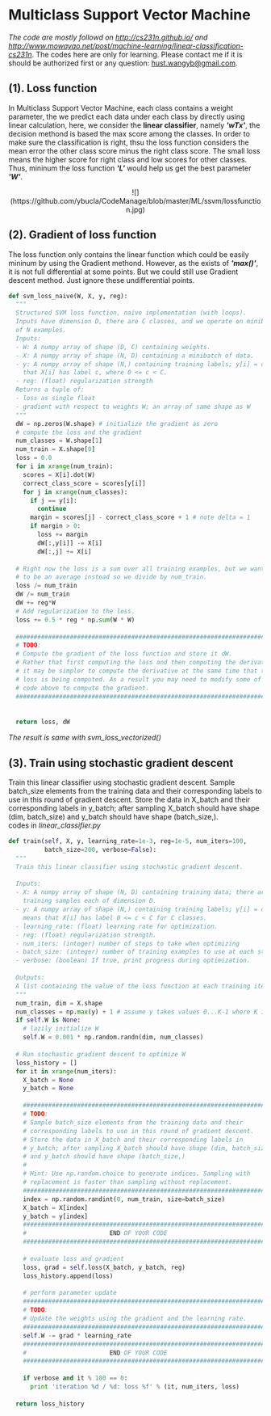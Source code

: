 Multiclass Support Vector Machine
========
*The code are mostly followd on http://cs231n.github.io/ and http://www.mowayao.net/post/machine-learning/linear-classification-cs231n*. The codes here are only for learning. Please contact me if it is should be authorized first or any question: hust.wangyb@gmail.com.

(1). Loss function
------------
In Multiclass Support Vector Machine, each class contains a weight parameter, the we predict each data under each class by directly using linear calculation, here, we consider the **linear classifier**, namely ***'wTx'***, the decision methond is based the max score among the classes. In order to make sure the classification is right, thsu the loss function considers the mean error the other class score minus the right class score. The small loss means the higher score for right class and low scores for other classes. Thus, mininum the loss function ***'L'*** would help us get the best parameter ***'W'***.
<p align="center">![](https://github.com/ybucla/CodeManage/blob/master/ML/ssvm/lossfunction.jpg)<p />

(2). Gradient of loss function
------------
The loss function only contains the linear function which could be easily mininum by using the Gradient methond. However, as the exists of ***'max()'***, it is not full differential at some points. But we could still use Gradient descent method. Just ignore these undifferential points.
```python
def svm_loss_naive(W, X, y, reg):
  """
  Structured SVM loss function, naive implementation (with loops).
  Inputs have dimension D, there are C classes, and we operate on minibatches
  of N examples.
  Inputs:
  - W: A numpy array of shape (D, C) containing weights.
  - X: A numpy array of shape (N, D) containing a minibatch of data.
  - y: A numpy array of shape (N,) containing training labels; y[i] = c means
    that X[i] has label c, where 0 <= c < C.
  - reg: (float) regularization strength
  Returns a tuple of:
  - loss as single float
  - gradient with respect to weights W; an array of same shape as W
  """
  dW = np.zeros(W.shape) # initialize the gradient as zero
  # compute the loss and the gradient
  num_classes = W.shape[1]
  num_train = X.shape[0]
  loss = 0.0
  for i in xrange(num_train):
    scores = X[i].dot(W)
    correct_class_score = scores[y[i]]
    for j in xrange(num_classes):
      if j == y[i]:
        continue
      margin = scores[j] - correct_class_score + 1 # note delta = 1
      if margin > 0:
        loss += margin
        dW[:,y[i]] -= X[i]
        dW[:,j] += X[i]

  # Right now the loss is a sum over all training examples, but we want it
  # to be an average instead so we divide by num_train.
  loss /= num_train
  dW /= num_train
  dW += reg*W
  # Add regularization to the loss.
  loss += 0.5 * reg * np.sum(W * W)

  #############################################################################
  # TODO:                                                                     #
  # Compute the gradient of the loss function and store it dW.                #
  # Rather that first computing the loss and then computing the derivative,   #
  # it may be simpler to compute the derivative at the same time that the     #
  # loss is being computed. As a result you may need to modify some of the    #
  # code above to compute the gradient.                                       #
  #############################################################################


  return loss, dW
```
*The result is same with svm_loss_vectorized()*

(3). Train using stochastic gradient descent
------------
Train this linear classifier using stochastic gradient descent. Sample batch_size elements from the training data and their corresponding labels to use in this round of gradient descent. Store the data in X_batch and their corresponding labels in y_batch; after sampling X_batch should have shape (dim, batch_size) and y_batch should have shape (batch_size,).<br />
codes in *linear_classifier.py*
```python
def train(self, X, y, learning_rate=1e-3, reg=1e-5, num_iters=100,
          batch_size=200, verbose=False):
  """
  Train this linear classifier using stochastic gradient descent.

  Inputs:
  - X: A numpy array of shape (N, D) containing training data; there are N
    training samples each of dimension D.
  - y: A numpy array of shape (N,) containing training labels; y[i] = c
    means that X[i] has label 0 <= c < C for C classes.
  - learning_rate: (float) learning rate for optimization.
  - reg: (float) regularization strength.
  - num_iters: (integer) number of steps to take when optimizing
  - batch_size: (integer) number of training examples to use at each step.
  - verbose: (boolean) If true, print progress during optimization.

  Outputs:
  A list containing the value of the loss function at each training iteration.
  """
  num_train, dim = X.shape
  num_classes = np.max(y) + 1 # assume y takes values 0...K-1 where K is number of classes
  if self.W is None:
    # lazily initialize W
    self.W = 0.001 * np.random.randn(dim, num_classes)

  # Run stochastic gradient descent to optimize W
  loss_history = []
  for it in xrange(num_iters):
    X_batch = None
    y_batch = None

    #########################################################################
    # TODO:                                                                 #
    # Sample batch_size elements from the training data and their           #
    # corresponding labels to use in this round of gradient descent.        #
    # Store the data in X_batch and their corresponding labels in           #
    # y_batch; after sampling X_batch should have shape (dim, batch_size)   #
    # and y_batch should have shape (batch_size,)                           #
    #                                                                       #
    # Hint: Use np.random.choice to generate indices. Sampling with         #
    # replacement is faster than sampling without replacement.              #
    #########################################################################
    index = np.random.randint(0, num_train, size=batch_size)
    X_batch = X[index]
    y_batch = y[index]
    #########################################################################
    #                       END OF YOUR CODE                                #
    #########################################################################

    # evaluate loss and gradient
    loss, grad = self.loss(X_batch, y_batch, reg)
    loss_history.append(loss)

    # perform parameter update
    #########################################################################
    # TODO:                                                                 #
    # Update the weights using the gradient and the learning rate.          #
    #########################################################################
    self.W -= grad * learning_rate
    #########################################################################
    #                       END OF YOUR CODE                                #
    #########################################################################

    if verbose and it % 100 == 0:
      print 'iteration %d / %d: loss %f' % (it, num_iters, loss)

  return loss_history
```
